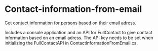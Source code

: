# Contact-information-from-email
Get contact information for persons based on their email adress.


Includes a console application and an API for FullContact to give contact information based on an email adress.
The API key needs to be set when initializing the FullContactAPI in ContactInformationFromEmail.cs.
